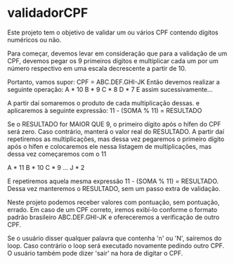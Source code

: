 # validadorCPF
Este projeto tem o objetivo de validar um ou vários CPF contendo dígitos numéricos ou não.

Para começar, devemos levar em consideração que para a validação de um CPF, devemos pegar
os 9 primeiros dígitos e multiplicar cada um por um número respectivo em uma escala decrescente a partir de 10.

Portanto, vamos supor:
CPF = ABC.DEF.GHI-JK
Então devemos realizar a seguinte operação:
A * 10
B * 9
C * 8
D * 7
E assim sucessivamente...

A partir daí somaremos o produto de cada multiplicação dessas.
e aplicaremos à seguinte expressão:
11 - (SOMA % 11) = RESULTADO

Se o RESULTADO for MAIOR QUE 9, o primeiro dígito após o hífen do CPF será zero.
Caso contrário, manterá o valor real do RESULTADO.
A partir daí repetiremos as multiplicações, mas dessa vez pegaremos o primeiro dígito após o hífen
e colocaremos ele nessa listagem de multiplicações, mas dessa vez começaremos com o 11

A * 11
B * 10
C * 9
...
J * 2

E repetiremos aquela mesma expressão 
11 - (SOMA % 11) = RESULTADO.
Dessa vez manteremos o RESULTADO, sem um passo extra de validação.

Neste projeto podemos receber valores com pontuação, sem pontuação, errado.
Em caso de um CPF correto, iremos exibí-lo conforme o formato padrão brasileiro ABC.DEF.GHI-JK
e ofereceremos a verificação de outro CPF.

Se o usuário disser qualquer palavra que contenha 'n' ou 'N', saíremos do loop.
Caso contrário o loop será executado novamente pedindo outro CPF.
O usuário também pode dizer 'sair' na hora de digitar o CPF.
